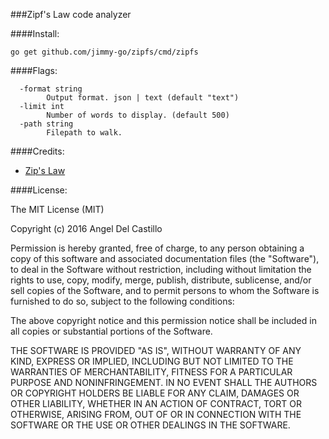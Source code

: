 ###Zipf's Law code analyzer

####Install:
```
go get github.com/jimmy-go/zipfs/cmd/zipfs
```

####Flags:
```
  -format string
    	Output format. json | text (default "text")
  -limit int
    	Number of words to display. (default 500)
  -path string
    	Filepath to walk.
```

####Credits:

* [Zip's Law](https://en.wikipedia.org/wiki/Zipf%27s_law)

####License:

The MIT License (MIT)

Copyright (c) 2016 Angel Del Castillo

Permission is hereby granted, free of charge, to any person obtaining a copy
of this software and associated documentation files (the "Software"), to deal
in the Software without restriction, including without limitation the rights
to use, copy, modify, merge, publish, distribute, sublicense, and/or sell
copies of the Software, and to permit persons to whom the Software is
furnished to do so, subject to the following conditions:

The above copyright notice and this permission notice shall be included in all
copies or substantial portions of the Software.

THE SOFTWARE IS PROVIDED "AS IS", WITHOUT WARRANTY OF ANY KIND, EXPRESS OR
IMPLIED, INCLUDING BUT NOT LIMITED TO THE WARRANTIES OF MERCHANTABILITY,
FITNESS FOR A PARTICULAR PURPOSE AND NONINFRINGEMENT. IN NO EVENT SHALL THE
AUTHORS OR COPYRIGHT HOLDERS BE LIABLE FOR ANY CLAIM, DAMAGES OR OTHER
LIABILITY, WHETHER IN AN ACTION OF CONTRACT, TORT OR OTHERWISE, ARISING FROM,
OUT OF OR IN CONNECTION WITH THE SOFTWARE OR THE USE OR OTHER DEALINGS IN THE
SOFTWARE.
